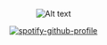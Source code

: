 
<div align="center">

![Alt text](https://i.postimg.cc/brLqQGWv/e67048ec964f480d642b8a8bcaf31f18.jpg)



[![spotify-github-profile](https://spotify-github-profile.kittinanx.com/api/view?uid=314wofu4etpnb4n3jgtgwk5l4bqi&cover_image=true&theme=novatorem&show_offline=false&background_color=121212&interchange=true&bar_color=ffffff&bar_color_cover=false)](https://github.com/kittinan/spotify-github-profile)

<div align="center">

